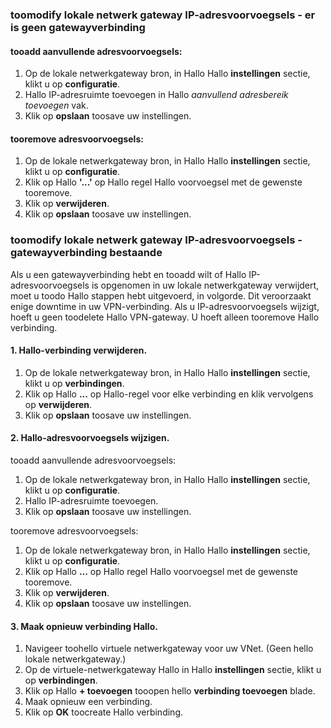 ### <a name="noconnection"></a>toomodify lokale netwerk gateway IP-adresvoorvoegsels - er is geen gatewayverbinding

#### <a name="tooadd-additional-address-prefixes"></a>tooadd aanvullende adresvoorvoegsels:

1. Op de lokale netwerkgateway bron, in Hallo Hallo **instellingen** sectie, klikt u op **configuratie**.
2. Hallo IP-adresruimte toevoegen in Hallo *aanvullend adresbereik toevoegen* vak.
3. Klik op **opslaan** toosave uw instellingen.

#### <a name="tooremove-address-prefixes"></a>tooremove adresvoorvoegsels:

1. Op de lokale netwerkgateway bron, in Hallo Hallo **instellingen** sectie, klikt u op **configuratie**.
2. Klik op Hallo **'...'** op Hallo regel Hallo voorvoegsel met de gewenste tooremove.
3. Klik op **verwijderen**.
4. Klik op **opslaan** toosave uw instellingen.

### <a name="withconnection"></a>toomodify lokale netwerk gateway IP-adresvoorvoegsels - gatewayverbinding bestaande

Als u een gatewayverbinding hebt en tooadd wilt of Hallo IP-adresvoorvoegsels is opgenomen in uw lokale netwerkgateway verwijdert, moet u toodo Hallo stappen hebt uitgevoerd, in volgorde. Dit veroorzaakt enige downtime in uw VPN-verbinding. Als u IP-adresvoorvoegsels wijzigt, hoeft u geen toodelete Hallo VPN-gateway. U hoeft alleen tooremove Hallo verbinding.

#### <a name="1-remove-hello-connection"></a>1. Hallo-verbinding verwijderen.

1. Op de lokale netwerkgateway bron, in Hallo Hallo **instellingen** sectie, klikt u op **verbindingen**.
2. Klik op Hallo **...**  op Hallo-regel voor elke verbinding en klik vervolgens op **verwijderen**.
3. Klik op **opslaan** toosave uw instellingen.

#### <a name="2-modify-hello-address-prefixes"></a>2. Hallo-adresvoorvoegsels wijzigen.

tooadd aanvullende adresvoorvoegsels:

1. Op de lokale netwerkgateway bron, in Hallo Hallo **instellingen** sectie, klikt u op **configuratie**.
2. Hallo IP-adresruimte toevoegen.
3. Klik op **opslaan** toosave uw instellingen.

tooremove adresvoorvoegsels:

1. Op de lokale netwerkgateway bron, in Hallo Hallo **instellingen** sectie, klikt u op **configuratie**.
2. Klik op Hallo **...**  op Hallo regel Hallo voorvoegsel met de gewenste tooremove.
3. Klik op **verwijderen**.
4. Klik op **opslaan** toosave uw instellingen.

#### <a name="3-recreate-hello-connection"></a>3. Maak opnieuw verbinding Hallo.

1. Navigeer toohello virtuele netwerkgateway voor uw VNet. (Geen hello lokale netwerkgateway.)
2. Op de virtuele-netwerkgateway Hallo in Hallo **instellingen** sectie, klikt u op **verbindingen**.
3. Klik op Hallo **+ toevoegen** tooopen hello **verbinding toevoegen** blade.
4. Maak opnieuw een verbinding.
5. Klik op **OK** toocreate Hallo verbinding.
